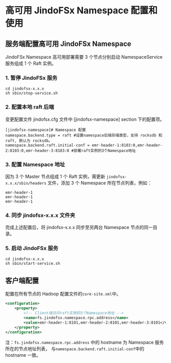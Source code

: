 # 高可用 JindoFSx Namespace 配置和使用

## 服务端配置高可用 JindoFSx Namespace
JindoFSx Namespace 高可用部署需要 3 个节点分别启动 NamespaceService 服务组成 1 个 Raft 实例。

### 1. 暂停 JindoFSx 服务
```
cd jindofsx-x.x.x
sh sbin/stop-service.sh
```

### 2. 配置本地 raft 后端

变更配置文件 jindofsx.cfg 文件中 [jindofsx-namespace] section 下的配置项。

```
[jindofsx-namespace]# Namespace 配置
namespace.backend.type = raft #设置namespace后端存储类型，支持 rocksdb 和 raft, 默认为 rocksdb。
namespace.backend.raft.initial-conf = emr-header-1:8103:0,emr-header-2:8103:0,emr-header-3:8103:0 #部署raft实例的3个Namespace地址
```

### 3. 配置 Namespace 地址
因为 3 个 Master 节点组成 1 个 Raft 实例，需更新 `jindofsx-x.x.x/sbin/headers` 文件，添加 3 个 Namespace 所在节点列表，例如：
```
emr-header-1
emr-header-1
emr-header-1
```

### 4. 同步 jindofsx-x.x.x 文件夹
完成上述配置后，将 jindofsx-x.x.x 同步至另两台 Namespace 节点的同一目录。

### 5. 启动 JindoFSx 服务
```
cd jindofsx-x.x.x
sh sbin/start-service.sh
```

## 客户端配置

配置在所有节点的 Hadoop 配置文件的`core-site.xml`中。
```xml
<configuration>
    <property>
        <!-- Client端访问raft实例的3个Namespace地址 -->
        <name>fs.jindofsx.namespace.rpc.address</name>
        <value>emr-header-1:8101,emr-header-2:8101,emr-header-3:8101</value>
    </property>
</configuration>
```

注：`fs.jindofsx.namespace.rpc.address` 中的 hostname 为 Namespace 服务所在的节点地址列表， 与`namespace.backend.raft.initial-conf`中的 hostname 一致。
